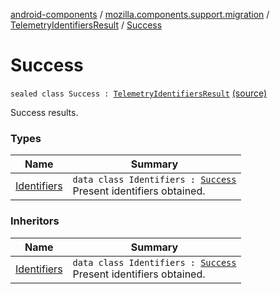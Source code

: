 [android-components](../../../index.md) / [mozilla.components.support.migration](../../index.md) / [TelemetryIdentifiersResult](../index.md) / [Success](./index.md)

# Success

`sealed class Success : `[`TelemetryIdentifiersResult`](../index.md) [(source)](https://github.com/mozilla-mobile/android-components/blob/master/components/support/migration/src/main/java/mozilla/components/support/migration/TelemetryIdentifiers.kt#L21)

Success results.

### Types

| Name | Summary |
|---|---|
| [Identifiers](-identifiers/index.md) | `data class Identifiers : `[`Success`](./index.md)<br>Present identifiers obtained. |

### Inheritors

| Name | Summary |
|---|---|
| [Identifiers](-identifiers/index.md) | `data class Identifiers : `[`Success`](./index.md)<br>Present identifiers obtained. |
